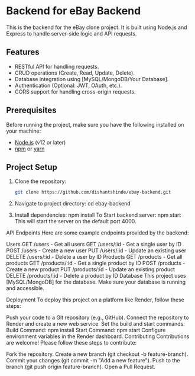 # Backend for eBay Backend

This is the backend for the eBay clone project. It is built using Node.js and Express to handle server-side logic and API requests.

## Features

- RESTful API for handling requests.
- CRUD operations (Create, Read, Update, Delete).
- Database integration using [MySQL/MongoDB/Your Database].
- Authentication (Optional: JWT, OAuth, etc.).
- CORS support for handling cross-origin requests.

## Prerequisites

Before running the project, make sure you have the following installed on your machine:

- [Node.js](https://nodejs.org/en/) (v12 or later)
- [npm](https://www.npmjs.com/) or [yarn](https://yarnpkg.com/)

## Project Setup

1. Clone the repository:

   ```bash
   git clone https://github.com/dishantshinde/ebay-backend.git
   ```

2. Navigate to project directory:
   cd ebay-backend
3. Install dependencies:
   npm install
   To Start backend server:
   npm start
   This will start the server on the default port 4000.

API Endpoints
Here are some example endpoints provided by the backend:

Users
GET /users - Get all users
GET /users/:id - Get a single user by ID
POST /users - Create a new user
PUT /users/:id - Update an existing user
DELETE /users/:id - Delete a user by ID
Products
GET /products - Get all products
GET /products/:id - Get a single product by ID
POST /products - Create a new product
PUT /products/:id - Update an existing product
DELETE /products/:id - Delete a product by ID
Database
This project uses [MySQL/MongoDB] for the database. Make sure your database is running and accessible.

Deployment
To deploy this project on a platform like Render, follow these steps:

Push your code to a Git repository (e.g., GitHub).
Connect the repository to Render and create a new web service.
Set the build and start commands:
Build Command: npm install
Start Command: npm start
Configure environment variables in the Render dashboard.
Contributing
Contributions are welcome! Please follow these steps to contribute:

Fork the repository.
Create a new branch (git checkout -b feature-branch).
Commit your changes (git commit -m "Add a new feature").
Push to the branch (git push origin feature-branch).
Open a Pull Request.
